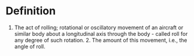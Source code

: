 # Definition

1.  The act of rolling; rotational or oscillatory movement of an
    aircraft or similar body about a longitudinal axis through the
    body - called roll for any degree of such rotation. 2. The amount of
    this movement, i.e., the angle of roll.
